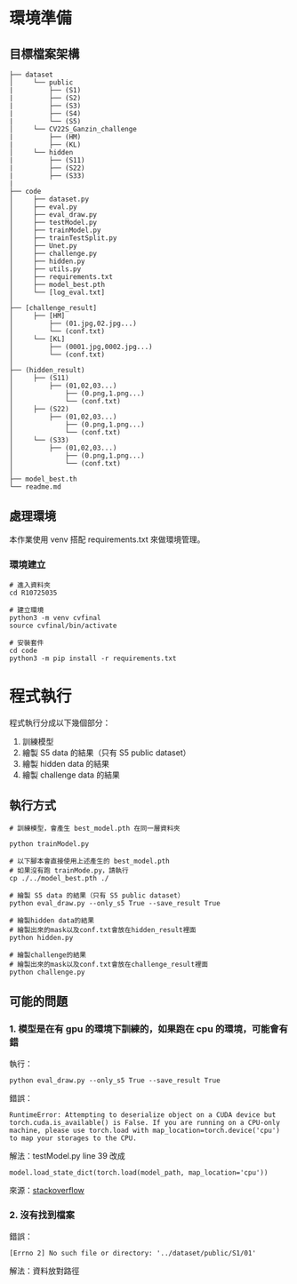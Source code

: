 # 環境準備
## 目標檔案架構
```
├── dataset
│     └── public
|         ├── (S1) 
|         ├── (S2)
|         ├── (S3)
|         ├── (S4)
|         └── (S5)
│     └── CV22S_Ganzin_challenge
|         ├── (HM)
|         ├── (KL)
│     └── hidden
|         ├── (S11) 
|         ├── (S22)
|         ├── (S33)
|
├── code
│     ├── dataset.py
│     ├── eval.py
│     ├── eval_draw.py
│     ├── testModel.py
│     ├── trainModel.py
│     ├── trainTestSplit.py
│     ├── Unet.py
│     ├── challenge.py
│     ├── hidden.py
│     ├── utils.py
│     ├── requirements.txt
│     ├── model_best.pth
│     └── [log_eval.txt]
│
├── [challenge_result]
│     ├── [HM]
│         ├── (01.jpg,02.jpg...)
│         └── (conf.txt)
│     └── [KL]
│         ├── (0001.jpg,0002.jpg...)
│         └── (conf.txt)
│ 
├── (hidden_result)
│     ├── (S11)
│         ├── (01,02,03...)
│             ├── (0.png,1.png...)
│             └── (conf.txt)
│     ├── (S22)
│         ├── (01,02,03...)
│             ├── (0.png,1.png...)
│             └── (conf.txt)
│     └── (S33)
│         ├── (01,02,03...)
│             ├── (0.png,1.png...)
│             └── (conf.txt)
│ 
├── model_best.th
└── readme.md
```

## 處理環境
本作業使用 venv 搭配 requirements.txt 來做環境管理。


### 環境建立
```bash=
# 進入資料夾
cd R10725035

# 建立環境
python3 -m venv cvfinal
source cvfinal/bin/activate

# 安裝套件
cd code
python3 -m pip install -r requirements.txt
```

# 程式執行
程式執行分成以下幾個部分：
1. 訓練模型
2. 繪製 S5 data 的結果（只有 S5 public dataset）
3. 繪製 hidden data 的結果
4. 繪製 challenge data 的結果

## 執行方式
```bash=
# 訓練模型，會產生 best_model.pth 在同一層資料夾

python trainModel.py

# 以下腳本會直接使用上述產生的 best_model.pth
# 如果沒有跑 trainMode.py，請執行 
cp ./../model_best.pth ./

# 繪製 S5 data 的結果（只有 S5 public dataset）
python eval_draw.py --only_s5 True --save_result True

# 繪製hidden data的結果
# 繪製出來的mask以及conf.txt會放在hidden_result裡面
python hidden.py

# 繪製challenge的結果
# 繪製出來的mask以及conf.txt會放在challenge_result裡面
python challenge.py

```

## 可能的問題
### 1. 模型是在有 gpu 的環境下訓練的，如果跑在 cpu 的環境，可能會有錯
執行：
```
python eval_draw.py --only_s5 True --save_result True
```
錯誤：
```
RuntimeError: Attempting to deserialize object on a CUDA device but torch.cuda.is_available() is False. If you are running on a CPU-only machine, please use torch.load with map_location=torch.device('cpu') to map your storages to the CPU.
```

解法：testModel.py line 39 改成
```
model.load_state_dict(torch.load(model_path, map_location='cpu'))
```
來源：[stackoverflow](https://stackoverflow.com/questions/56369030/runtimeerror-attempting-to-deserialize-object-on-a-cuda-device)

### 2. 沒有找到檔案
錯誤：
```
[Errno 2] No such file or directory: '../dataset/public/S1/01'
```
解法：資料放對路徑



